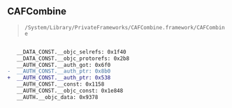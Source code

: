 ## CAFCombine

> `/System/Library/PrivateFrameworks/CAFCombine.framework/CAFCombine`

```diff

   __DATA_CONST.__objc_selrefs: 0x1f40
   __DATA_CONST.__objc_protorefs: 0x2b8
   __AUTH_CONST.__auth_got: 0x6f0
-  __AUTH_CONST.__auth_ptr: 0x8b0
+  __AUTH_CONST.__auth_ptr: 0x538
   __AUTH_CONST.__const: 0x1158
   __AUTH_CONST.__objc_const: 0x1e848
   __AUTH.__objc_data: 0x9378

```

